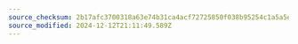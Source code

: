 ```yaml
---
source_checksum: 2b17afc3700318a63e74b31ca4acf72725850f038b95254c1a5a5ed8a2d4bd9d
source_modified: 2024-12-12T21:11:49.589Z
---
```


